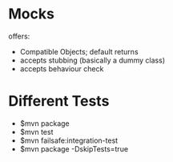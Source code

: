 # Mocks
offers: 
- Compatible Objects; default returns
- accepts stubbing (basically a dummy class)
- accepts behaviour check


# Different Tests

- $mvn package
- $mvn test
- $mvn failsafe:integration-test
- $mvn package -DskipTests=true